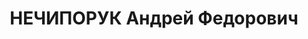 ---
title: НЕЧИПОРУК Андрей Федорович
description: '1904 р. народження, м. Миколаїв, українець, із службовців. Проживав
  у м. Миколаєві. Начальник механічного цеху заводу ім. А. Марті.

  Заарештований 09.10.1937 р. Вироком Військової Колегії Верховного Суду СРСР від
  24.11.1937 р. засуджений до розстрілу з конфіскацією майна. Страчений 24.11.1937
  р. Місце поховання невідомо.

  Реабілітований у 1957 р.'
---